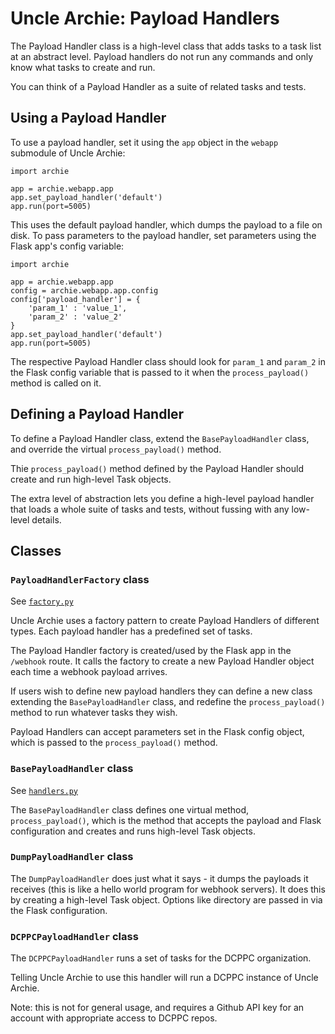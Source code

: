 # Uncle Archie: Payload Handlers

The Payload Handler class is a high-level class
that adds tasks to a task list at an abstract level.
Payload handlers do not run any commands and only 
know what tasks to create and run.

You can think of a Payload Handler as a suite of
related tasks and tests.

## Using a Payload Handler

To use a payload handler, set it using the `app` object
in the `webapp` submodule of Uncle Archie:

```
import archie

app = archie.webapp.app
app.set_payload_handler('default')
app.run(port=5005)
```

This uses the default payload handler, which dumps
the payload to a file on disk. To pass parameters
to the payload handler, set parameters using the
Flask app's config variable:

```
import archie

app = archie.webapp.app
config = archie.webapp.app.config
config['payload_handler'] = {
    'param_1' : 'value_1',
    'param_2' : 'value_2'
}
app.set_payload_handler('default')
app.run(port=5005)
```

The respective Payload Handler class should look
for `param_1` and `param_2` in the Flask config
variable that is passed to it when the 
`process_payload()` method is called on it.

## Defining a Payload Handler

To define a Payload Handler class, extend the
`BasePayloadHandler` class, and override the
virtual `process_payload()` method.

Thie `process_payload()` method defined by the
Payload Handler should create and run high-level
Task objects.

The extra level of abstraction lets you define
a high-level payload handler that loads a whole
suite of tasks and tests, without fussing with
any low-level details.

## Classes

### `PayloadHandlerFactory` class

See [`factory.py`](factory.py)

Uncle Archie uses a factory pattern to create
Payload Handlers of different types. Each payload
handler has a predefined set of tasks.

The Payload Handler factory is created/used by the 
Flask app in the `/webhook` route. It calls the 
factory to create a new Payload Handler object each
time a webhook payload arrives.

If users wish to define new payload handlers
they can define a new class extending the 
`BasePayloadHandler` class, and redefine the
`process_payload()` method to run whatever
tasks they wish.

Payload Handlers can accept parameters set in the 
Flask config object, which is passed to the 
`process_payload()` method.

### `BasePayloadHandler` class

See [`handlers.py`](handlers.py)

The `BasePayloadHandler` class defines one virtual method,
`process_payload()`, which is the method that accepts the
payload and Flask configuration and creates and runs 
high-level Task objects.

### `DumpPayloadHandler` class

The `DumpPayloadHandler` does just what it says - it dumps
the payloads it receives (this is like a hello world program
for webhook servers). It does this by creating a high-level
Task object. Options like directory are passed in via the
Flask configuration.

### `DCPPCPayloadHandler` class

The `DCPPCPayloadHandler` runs a set of tasks for the 
DCPPC organization.

Telling Uncle Archie to use this handler will run
a DCPPC instance of Uncle Archie.

Note: this is not for general usage, and requires a 
Github API key for an account with appropriate access
to DCPPC repos.

